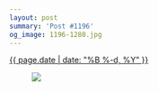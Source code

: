 ```yaml
---
layout: post
summary: 'Post #1196'
og_image: 1196-1280.jpg
---
```


<div class="post">
 <time>
  <a href="/1196">
   {{ page.date | date: "%B %-d, %Y" }}
  </a>
 </time>
 <a href="/1196">
  <figure data-taken="8/16/2020">
   <img sizes="(min-width: 700px) 50vw, calc(100vw - 2rem)" src="{{ site.assets_url }}/1196-640.jpg" srcset="{{ site.assets_url }}/1196-320.jpg 320w, {{ site.assets_url }}/1196-640.jpg 640w, {{ site.assets_url }}/1196-960.jpg 960w, {{ site.assets_url }}/1196-1280.jpg 1280w"/>
  </figure>
 </a>
</div>
